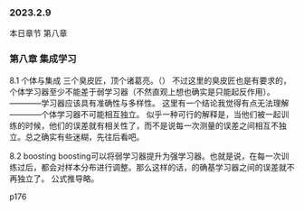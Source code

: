 ### 2023.2.9
本日章节 第八章

### 第八章 集成学习
8.1 个体与集成
三个臭皮匠，顶个诸葛亮。（）
不过这里的臭皮匠也是有要求的，个体学习器至少不能差于弱学习器（不然直观上想也确实是只能起反作用）。————学习器应该具有准确性与多样性。
这里有一个结论我觉得有点无法理解————个体学习器不可能相互独立。
似乎一种可行的解释是，当他们被一起训练的时候，他们的误差就有相关性了，而不是说每一次测量的误差之间相互不独立。总之确实有些迷糊，先往后看吧。

8.2 boosting
boosting可以将弱学习器提升为强学习器。也就是说，在每一次训练过后，都会对样本分布进行调整。那么这样的话，的确基学习器之间的误差就不再独立了。
公式推导略。

p176
